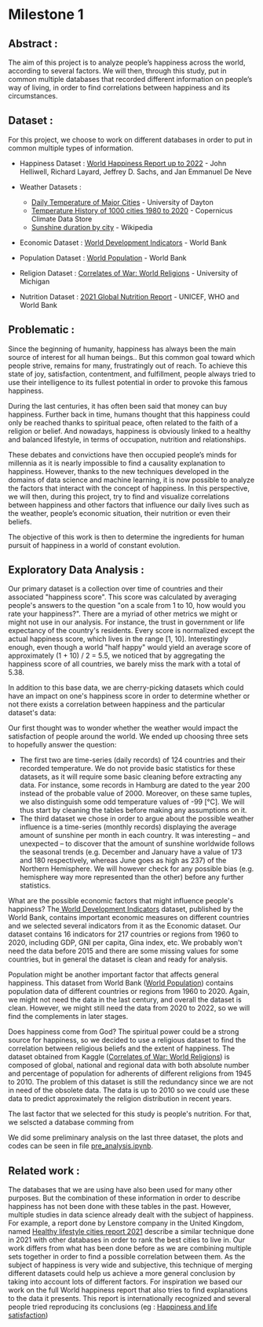 # Milestone 1 

## Abstract :

The aim of this project is to analyze people’s happiness across the world, according to several factors. We will then, through this study, put in common multiple databases that recorded different information on people’s way of living, in order to find correlations between happiness and its circumstances.

## Dataset :

For this project, we choose to work on different databases in order to put in common multiple types of information. 

- Happiness Dataset : [World Happiness Report up to 2022](https://www.kaggle.com/datasets/mathurinache/world-happiness-report) - John Helliwell, Richard Layard, Jeffrey D. Sachs, and Jan Emmanuel De Neve

- Weather Datasets :
    - [Daily Temperature of Major Cities](https://www.kaggle.com/datasets/sudalairajkumar/daily-temperature-of-major-cities) - University of Dayton
    - [Temperature History of 1000 cities 1980 to 2020](https://www.kaggle.com/datasets/hansukyang/temperature-history-of-1000-cities-1980-to-2020) - Copernicus Climate Data Store
    - [Sunshine duration by city](https://www.kaggle.com/datasets/prasertk/sunshine-duration-by-city) - Wikipedia

- Economic Dataset : [World Development Indicators](https://databank.worldbank.org/source/world-development-indicators/preview/on) - World Bank 
- Population Dataset : [World Population](https://data.worldbank.org/indicator/SP.POP.TOTL) - World Bank 
- Religion Dataset : [Correlates of War: World Religions](https://www.kaggle.com/datasets/umichigan/world-religions) - University of Michigan
- Nutrition Dataset : [2021 Global Nutrition Report](https://globalnutritionreport.org/reports/2021-global-nutrition-report/) - UNICEF, WHO and World Bank

## Problematic :

Since the beginning of humanity, happiness has always been the main source of interest for all human beings.. But this common goal toward which people strive, remains for many, frustratingly out of reach. To achieve this state of joy, satisfaction, contentment, and fulfillment, people always tried to use their intelligence to its fullest potential in order to provoke this famous happiness.

During the last centuries, it has often been said that money can buy happiness. Further back in time, humans thought that this happiness could only be reached thanks to spiritual peace, often related to the faith of a religion or belief. And nowadays, happiness is obviously linked to a healthy and balanced lifestyle, in terms of occupation, nutrition and relationships. 

These debates and convictions have then occupied people’s minds for millennia as it is nearly impossible to find a causality explanation to happiness. However, thanks to the new techniques developed in the domains of data science and machine learning, it is now possible to analyze the factors that interact with the concept of happiness. In this perspective, we will then, during this project, try to find and visualize correlations between happiness and other factors that influence our daily lives such as the weather, people’s economic situation, their nutrition or even their beliefs. 

The objective of this work is then to determine the ingredients for human pursuit of happiness in a world of constant evolution. 

## Exploratory Data Analysis :

Our primary dataset is a collection over time of countries and their associated "happiness score". This score was calculated by averaging people's answers to the question "on a scale from 1 to 10, how would you rate your happiness?". There are a myriad of other metrics we might or might not use in our analysis. For instance, the trust in government or life expectancy of the country's residents. Every score is normalized except the actual happiness score, which lives in the range [1, 10]. Interestingly enough, even though a world "half happy" would yield an average score of approximately (1 + 10) / 2 = 5.5, we noticed that by aggregating the happiness score of all countries, we barely miss the mark with a total of 5.38.

In addition to this base data, we are cherry-picking datasets which could have an impact on one's happiness score in order to determine whether or not there exists a correlation between happiness and the particular dataset's data:

Our first thought was to wonder whether the weather would impact the satisfaction of people around the world. We ended up choosing three sets to hopefully answer the question:

- The first two are time-series (daily records) of 124 countries and their recorded temperature. We do not provide basic statistics for these datasets, as it will require some basic cleaning before extracting any data. For instance, some records in Hamburg are dated to the year 200 instead of the probable value of 2000. Moreover, on these same tuples, we also distinguish some odd temperature values of -99 [°C]. We will thus start by cleaning the tables before making any assumptions on it.
- The third dataset we chose in order to argue about the possible weather influence is a time-series (monthly records) displaying the average amount of sunshine per month in each country. It was interesting – and unexpected – to discover that the amount of sunshine worldwide follows the seasonal trends (e.g. December and January have a value of 173 and 180 respectively, whereas June goes as high as 237) of the Northern Hemisphere. We will however check for any possible bias (e.g. hemisphere way more represented than the other) before any further statistics.

What are the possible economic factors that might influence people's happiness? The[ World Development Indicators](https://databank.worldbank.org/source/world-development-indicators/preview/on) dataset, published by the World Bank, contains important economic measures on different countries and we selected several indicators from it as the Economic dataset. Our dataset contains 16 indicators for 217 countries or regions from 1960 to 2020, including GDP, GNI per capita, Gina index, etc. We probably won't need the data before 2015 and there are some missing values for some countries, but in general the dataset is clean and ready for analysis.

Population might be another important factor that affects general happiness. This dataset from World Bank ([World Population](https://data.worldbank.org/indicator/SP.POP.TOTL)) contains population data of different countries or regions from 1960 to 2020. Again, we might not need the data in the last century, and overall the dataset is clean. However, we might still need the data from 2020 to 2022, so we will find the complements in later stages.

Does happiness come from God? The spiritual power could be a strong source for happiness, so we decided to use a religious dataset to find the correlation between religious beliefs and the extent of happiness. The dataset obtained from Kaggle ([Correlates of War: World Religions](https://www.kaggle.com/datasets/umichigan/world-religions)) is composed of global, national and regional data with both absolute number and percentage of population for adherents of different religions from 1945 to 2010. The problem of this dataset is still the redundancy since we are not in need of the obsolete data. The data is up to 2010 so we could use these data to predict approximately the religion distribution in recent years.

The last factor that we selected for this study is people's nutrition. For that, we selscted a database comming from 

We did some preliminary analysis on the last three dataset, the plots and codes can be seen in file [pre_analysis.ipynb](pre_analysis.ipynb).

## Related work :

The databases that we are using have also been used for many other purposes. But the combination of these information in order to describe happiness has not been done with these tables in the past. 
However, multiple studies in data science already dealt with the subject of happiness. For example, a report done by Lenstore company in the United Kingdom, named [Healthy lifestyle cities report 2021](https://www.lenstore.co.uk/research/healthy-lifestyle-report/) describe a similar technique done in 2021 with other databases in order to rank the best cities to live in.
Our work differs from what has been done before as we are combining multiple sets together in order to find a possible correlation between them. As the subject of happiness is very wide and subjective, this technique of merging different datasets could help us achieve a more general conclusion by taking into account lots of different factors. 
For inspiration we based our work on the full World happiness report that also tries to find explanations to the data it presents. This report is internationally recognized and several people tried reproducing its conclusions (eg : [Happiness and life satisfaction](https://towardsdatascience.com/happiness-and-life-satisfaction-ecdc7d0ab9a5)) 



